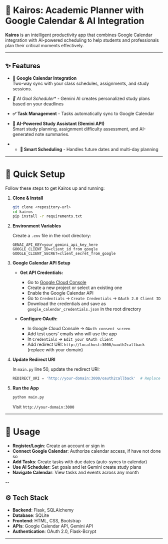  # 📘 Kairos: Academic Planner with Google Calendar & AI Integration

**Kairos** is an intelligent productivity app that combines Google Calendar integration with AI-powered scheduling to help students and professionals plan their critical moments effectively.

---

## ✨ Features

- **📅 Google Calendar Integration**  
  Two-way sync with your class schedules, assignments, and study sessions.

- *🤖 AI Goal Scheduler** - Gemini AI creates personalized study plans based on your deadlines

- **✅ Task Management** - Tasks automatically sync to Google Calendar

- **🤖 AI-Powered Study Assistant (Gemini API)**  
  Smart study planning, assignment difficulty assessment, and AI-generated note summaries.

- - **🔄 Smart Scheduling** - Handles future dates and multi-day planning

---

# 🚀 Quick Setup

Follow these steps to get Kairos up and running:

1.  **Clone & Install**

    ```bash
    git clone <repository-url>
    cd kairos
    pip install -r requirements.txt
    ```

2.  **Environment Variables**

    Create a `.env` file in the root directory:

    ```env
    GENAI_API_KEY=your_gemini_api_key_here
    GOOGLE_CLIENT_ID=client_id_from_google
    GOOGLE_CLIENT_SECRET=client_secret_from_google
    ```

3.  **Google Calendar API Setup**

    * **Get API Credentials:**
        * Go to [Google Cloud Console](https://console.cloud.google.com/)
        * Create a new project or select an existing one
        * Enable the Google Calendar API
        * Go to `Credentials` → `Create Credentials` → `OAuth 2.0 Client ID`
        * Download the credentials and save as `google_calendar_credentials.json` in the root directory

    * **Configure OAuth:**
        * In Google Cloud Console → `OAuth consent screen`
        * Add test users' emails who will use the app
        * In `Credentials` → `Edit your OAuth client`
        * Add redirect URI: `http://localhost:3000/oauth2callback` (replace with your domain)

4.  **Update Redirect URI**

    In `main.py` line 50, update the redirect URI:

    ```python
    REDIRECT_URI = 'http://your-domain:3000/oauth2callback'  # Replace with your URL
    ```

5.  **Run the App**

    ```bash
    python main.py
    ```
    Visit `http://your-domain:3000`

---

# 🎯 Usage

- **Register/Login**: Create an account or sign in  
- **Connect Google Calendar**: Authorize calendar access, if have not done so  
- **Add Tasks**: Create tasks with due dates (auto-syncs to calendar)  
- **Use AI Scheduler**: Set goals and let Gemini create study plans
- **Navigate Calendar**: View tasks and events across any month

--

## ⚙️ Tech Stack

- **Backend**: Flask, SQLAlchemy  
- **Database**: SQLite  
- **Frontend**: HTML, CSS, Bootstrap  
- **APIs**: Google Calendar API, Gemini API
- **Authentication**: OAuth 2.0, Flask-Bcrypt

---
